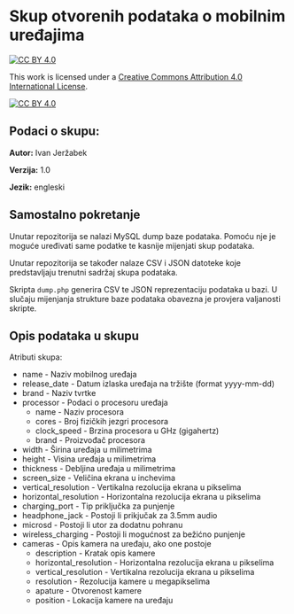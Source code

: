 # Skup otvorenih podataka o mobilnim uređajima


[![CC BY 4.0][cc-by-shield]][cc-by]

This work is licensed under a
[Creative Commons Attribution 4.0 International License][cc-by].

[![CC BY 4.0][cc-by-image]][cc-by]

[cc-by]: http://creativecommons.org/licenses/by/4.0/
[cc-by-image]: https://i.creativecommons.org/l/by/4.0/88x31.png
[cc-by-shield]: https://img.shields.io/badge/License-CC%20BY%204.0-lightgrey.svg

## Podaci o skupu:
<b>Autor:</b> Ivan Jeržabek

<b>Verzija:</b> 1.0

<b>Jezik:</b> engleski

## Samostalno pokretanje
Unutar repozitorija se nalazi MySQL dump baze podataka. Pomoću nje je moguće uređivati same podatke te kasnije mijenjati skup podataka.

Unutar repozitorija se također nalaze CSV i JSON datoteke koje predstavljaju trenutni sadržaj skupa podataka.

Skripta `dump.php` generira CSV te JSON reprezentaciju podataka u bazi. U slučaju mijenjanja strukture baze podataka obavezna je provjera valjanosti skripte.

## Opis podataka u skupu
Atributi skupa:

* name - Naziv mobilnog uređaja
* release_date - Datum izlaska uređaja na tržište (format yyyy-mm-dd)
* brand - Naziv tvrtke
* processor - Podaci o procesoru uređaja
  * name - Naziv procesora
  * cores - Broj fizičkih jezgri procesora
  * clock_speed - Brzina procesora u GHz (gigahertz)
  * brand - Proizvođač procesora
* width - Širina uređaja u milimetrima
* height - Visina uređaja u milimetrima
* thickness - Debljina uređaja u milimetrima
* screen_size - Veličina ekrana u inchevima
* vertical_resolution - Vertikalna rezolucija ekrana u pikselima
* horizontal_resolution - Horizontalna rezolucija ekrana u pikselima
* charging_port - Tip priključka za punjenje
* headphone_jack - Postoji li prikjučak za 3.5mm audio
* microsd - Postoji li utor za dodatnu pohranu
* wireless_charging - Postoji li mogućnost za bežićno punjenje
* cameras - Opis kamera na uređaju, ako one postoje
    * description - Kratak opis kamere
    * horizontal_resolution - Horizontalna rezolucija ekrana u pikselima
    * vertical_resolution - Vertikalna rezolucija ekrana u pikselima
    * resolution - Rezolucija kamere u megapikselima
    * apature - Otvorenost kamere
    * position - Lokacija kamere na uređaju